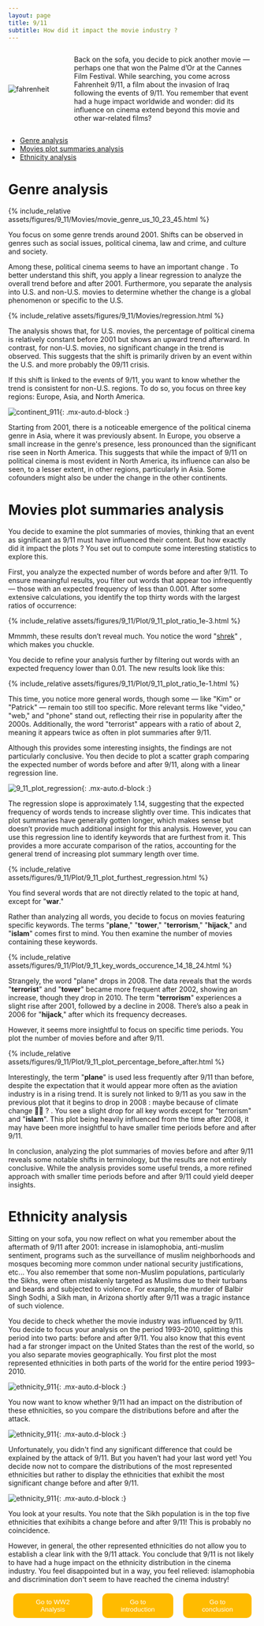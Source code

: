```yaml
---
layout: page
title: 9/11
subtitle: How did it impact the movie industry ?
---
```








<div class="container1">
  <div class="image">
    <img src="{{ '/assets/img/fahrenheit.jpg' | relative_url }}" alt="fahrenheit">
  </div>
  <div class="text">
    <p> Back on the sofa, you decide to pick another movie — perhaps one that won the Palme d’Or at the Cannes Film Festival. While searching, you come across Fahrenheit 9/11, a film about the invasion of Iraq following the events of 9/11. You remember that event had a huge impact worldwide and wonder: did its influence on cinema extend beyond this movie and other war-related films?  </p>
  </div>
</div>
<style>
.container1 {
  display: grid;
  align-items: center; 
  grid-template-columns: 1fr 3fr;
  column-gap: 10px;
  margin-left: auto;
  margin-right: auto;
  }
  img {
    max-width: auto;
    max-height:20%;
  }
</style>


 

- [Genre analysis](#genre-analysis)
- [Movies plot summaries analysis](#movies-plot-summaries-analysis)
- [Ethnicity analysis](#ethnicity-analysis)
  

# Genre analysis 

{% include_relative assets/figures/9_11/Movies/movie_genre_us_10_23_45.html %} 

You focus on some genre trends around 2001. Shifts can be observed in genres such as social issues, political cinema, law and crime, and culture and society.

Among these, political cinema seems to have an important change . To better understand this shift, you apply a linear regression to analyze the overall trend before and after 2001. Furthermore, you separate the analysis into U.S. and non-U.S. movies to determine whether the change is a global phenomenon or specific to the U.S.

{% include_relative assets/figures/9_11/Movies/regression.html %} 

The analysis shows that, for U.S. movies, the percentage of political cinema is relatively constant before 2001 but shows an upward trend afterward. In contrast, for non-U.S. movies, no significant change in the trend is observed. This suggests that the shift is primarily driven by an event within the U.S. and more probably the 09/11 crisis.

If this shift is linked to the events of 9/11, you want to know whether the trend is consistent for non-U.S. regions. To do so, you focus on three key regions: Europe, Asia, and North America.

![continent_911](/assets/figures/9_11/Movies/9_11_movies_political_cinema_continent.png){: .mx-auto.d-block :}

Starting from 2001, there is a noticeable emergence of the political cinema genre in Asia, where it was previously absent. In Europe, you observe a small increase in the genre's presence, less pronounced than the significant rise seen in North America.
This suggests that while the impact of 9/11 on political cinema is most evident in North America, its influence can also be seen, to a lesser extent, in other regions, particularly in Asia. Some cofounders might also be under the change in the other continents. 







# Movies plot summaries analysis 

You decide to examine the plot summaries of movies, thinking that an event as significant as 9/11 must have influenced their content. But how exactly did it impact the plots ? You set out to compute some interesting statistics to explore this.

First, you analyze the expected number of words before and after 9/11. To ensure meaningful results, you filter out words that appear too infrequently — those with an expected frequency of less than 0.001. After some extensive calculations, you identify the top thirty words with the largest ratios of occurrence:


{% include_relative assets/figures/9_11/Plot/9_11_plot_ratio_1e-3.html %} 

Mmmmh, these results don’t reveal much. You notice the word "[shrek](https://www.francetvinfo.fr/pictures/KI83JKIWxYVA8ng-cUtYxM6l-z8/1200x1200/2016/08/23/shrek-5.jpg)"  , which makes you chuckle.

You decide to refine your analysis further by filtering out words with an expected frequency lower than 0.01. The new results look like this:

{% include_relative assets/figures/9_11/Plot/9_11_plot_ratio_1e-1.html %} 

This time, you notice more general words, though some — like "Kim" or "Patrick" — remain too still too specific. More relevant terms like "video," "web," and "phone" stand out, reflecting their rise in popularity after the 2000s. Additionally, the word "terrorist" appears with a ratio of about 2, meaning it appears twice as often in plot summaries after 9/11.

Although this provides some interesting insights, the findings are not particularly conclusive. You then decide to plot a scatter graph comparing the expected number of words before and after 9/11, along with a linear regression line.


![9_11_plot_regression](/assets/figures/9_11/Plot/9_11_plot_regression.png){: .mx-auto.d-block :}

The regression slope is approximately 1.14, suggesting that the expected frequency of words tends to increase slightly over time. This indicates that plot summaries have generally gotten longer, which makes sense but doesn’t provide much additional insight for this analysis. However, you can use this regression line to identify keywords that are furthest from it. This provides a more accurate comparison of the ratios, accounting for the general trend of increasing plot summary length over time.

{% include_relative assets/figures/9_11/Plot/9_11_plot_furthest_regression.html %} 

You find several words that are not directly related to the topic at hand, except for "**war**."

Rather than analyzing all words, you decide to focus on movies featuring specific keywords. The terms "**plane**," "**tower**," "**terrorism**," "**hijack**," and "**islam**" comes first to mind. You then examine the number of movies containing these keywords.

{% include_relative assets/figures/9_11/Plot/9_11_key_words_occurence_14_18_24.html %} 

Strangely, the word "plane" drops in 2008. The data reveals that the words "**terrorist**" and "**tower**" became more frequent after 2002, showing an increase, though they drop in 2010. The term "**terrorism**" experiences a slight rise after 2001, followed by a decline in 2008. There’s also a peak in 2006 for "**hijack**," after which its frequency decreases.

However, it seems more insightful to focus on specific time periods. You plot the number of movies before and after 9/11.

{% include_relative assets/figures/9_11/Plot/9_11_plot_percentage_before_after.html %} 

Interestingly, the term "**plane**" is used less frequently after 9/11 than before, despite the expectation that it would appear more often as the aviation industry is in a rising trend. It is surely not linked to 9/11 as you saw in the previous plot that it begins to drop in 2008 : maybe because of climate change 🤷‍♂️ ? . You see a slight drop for all key words except for "terrorism" and "**islam**". This plot being heavily influenced from the time after 2008, it may have been more insightful to have smaller time periods before and after 9/11. 

In conclusion, analyzing the plot summaries of movies before and after 9/11 reveals some notable shifts in terminology, but the results are not entirely conclusive. While the analysis provides some useful trends, a more refined approach with smaller time periods before and after 9/11 could yield deeper insights.

# Ethnicity analysis

Sitting on your sofa, you now reflect on what you remember about the aftermath of 9/11 after 2001: increase in islamophobia, anti-muslim sentiment, programs such as the surveillance of muslim neighborhoods and mosques becoming more common under national security justifications, etc... You also remember that some non-Muslim populations, particularly the Sikhs, were often mistakenly targeted as Muslims due to their turbans and beards and subjected to violence. For example, the murder of Balbir Singh Sodhi, a Sikh man, in Arizona shortly after 9/11 was a tragic instance of such violence.

You decide to check whether the movie industry was influenced by 9/11. You decide to focus your analysis on the period 1993–2010, splitting this period into two parts: before and after 9/11. You also know that this event had a far stronger impact on the United States than the rest of the world, so you also separate movies geographically. You first plot the most represented ethnicities in both parts of the world for the entire period 1993–2010.

![ethnicity_911](/assets/figures/9_11/Ethnicity/plot1.png){: .mx-auto.d-block :}

You now want to know whether 9/11 had an impact on the distribution of these ethnicities, so you compare the distributions before and after the attack.

![ethnicity_911](/assets/figures/9_11/Ethnicity/9-11_etchnicty_distribution.png){: .mx-auto.d-block :}

Unfortunately, you didn't find any significant difference that could be explained by the attack of 9/11. But you haven’t had your last word yet! You decide now not to compare the distributions of the most represented ethnicities but rather to display the ethnicities that exhibit the most significant change before and after 9/11.

![ethnicity_911](/assets/figures/9_11/Ethnicity/plot3.png){: .mx-auto.d-block :}

You look at your results. You note that the Sikh population is in the top five ethnicities that exihibits a change before and after 9/11! This is probably no coincidence.

However, in general, the other represented ethnicities do not allow you to establish a clear link with the 9/11 attack. You conclude that 9/11 is not likely to have had a huge impact on the ethnicity distribution in the cinema industry. You feel disappointed but in a way, you feel relieved: islamophobia and discrimination don't seem to have reached the cinema industry!




<div class="redirect-buttons">
  <button class="redirect-button" onclick="window.location.href='{{ '/WW2' | relative_url }}'">Go to WW2 Analysis</button>
  <button class="redirect-button" onclick="window.location.href='{{ '/' | relative_url }}'">Go to introduction</button>
  <button class="redirect-button" onclick="window.location.href='{{ '/conclusion' | relative_url }}'">Go to conclusion</button>
</div>

<style>
.redirect-button {
    margin: 0 10px;
    padding: 10px 20px;
    background-color: #FFBB00;
    color : rgb(48, 48, 48);
    color: white;
    border: none;
    cursor: pointer;
    border-radius: 10px;
  }
  .redirect-button:hover {
    background-color:rgb(48, 48, 48);
    Color: #FFBB00;
  }
  .redirect-buttons {
    display: flex;
    justify-content: center;
    margin-top: 20px;
  }
</style>